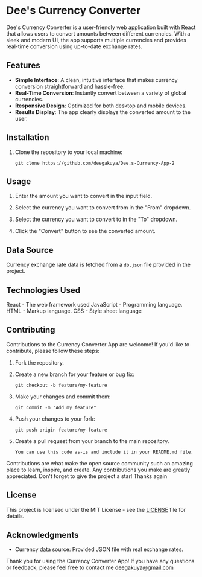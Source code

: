 # Dee's Currency Converter

Dee's Currency Converter is a user-friendly web application built with React that allows users to convert amounts between different currencies. With a sleek and modern UI, the app supports multiple currencies and provides real-time conversion using up-to-date exchange rates.

## Features

- **Simple Interface**: A clean, intuitive interface that makes currency conversion straightforward and hassle-free.
- **Real-Time Conversion**: Instantly convert between a variety of global currencies.
- **Responsive Design**: Optimized for both desktop and mobile devices.
- **Results Display**: The app clearly displays the converted amount to the user.

## Installation

1. Clone the repository to your local machine:

   ```shell
   git clone https://github.com/deegakuya/Dee.s-Currency-App-2
   ```

## Usage

1. Enter the amount you want to convert in the input field.

2. Select the currency you want to convert from in the "From" dropdown.

3. Select the currency you want to convert to in the "To" dropdown.

4. Click the "Convert" button to see the converted amount.

## Data Source

Currency exchange rate data is fetched from a `db.json` file provided in the project.

## Technologies Used

React - The web framework used
JavaScript - Programming language.
HTML - Markup language.
CSS - Style sheet language

## Contributing

Contributions to the Currency Converter App are welcome! If you'd like to contribute, please follow these steps:

1. Fork the repository.
2. Create a new branch for your feature or bug fix:

   ```shell
   git checkout -b feature/my-feature
   ```

3. Make your changes and commit them:

   ```shell
   git commit -m "Add my feature"
   ```

4. Push your changes to your fork:

   ```shell
   git push origin feature/my-feature
   ```

5. Create a pull request from your branch to the main repository.

   ```shell
   You can use this code as-is and include it in your README.md file.
   ```
Contributions are what make the open source community such an amazing place to learn, inspire, and create. Any contributions you make are greatly appreciated.
Don't forget to give the project a star! Thanks again
## License

This project is licensed under the MIT License - see the [LICENSE](LICENSE) file for details.

## Acknowledgments

- Currency data source: Provided JSON file with real exchange rates.

Thank you for using the Currency Converter App! If you have any questions or feedback, please feel free to contact me deegakuya@gmail.com

